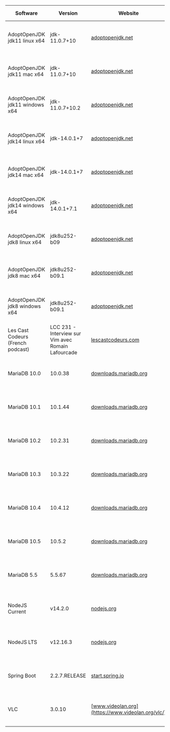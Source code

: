 |Software|Version|Website|Check date|
|---|---|---|---|
|AdoptOpenJDK jdk11 linux x64|jdk-11.0.7+10|[adoptopenjdk.net](https://adoptopenjdk.net/releases.html?variant=openjdk11&jvmVariant=hotspot)|Tue May 12 19:09:52 CEST 2020|
|AdoptOpenJDK jdk11 mac x64|jdk-11.0.7+10|[adoptopenjdk.net](https://adoptopenjdk.net/releases.html?variant=openjdk11&jvmVariant=hotspot)|Tue May 12 19:10:04 CEST 2020|
|AdoptOpenJDK jdk11 windows x64|jdk-11.0.7+10.2|[adoptopenjdk.net](https://adoptopenjdk.net/releases.html?variant=openjdk11&jvmVariant=hotspot)|Tue May 12 19:09:57 CEST 2020|
|AdoptOpenJDK jdk14 linux x64|jdk-14.0.1+7|[adoptopenjdk.net](https://adoptopenjdk.net/releases.html?variant=openjdk14&jvmVariant=hotspot)|Tue May 12 19:10:03 CEST 2020|
|AdoptOpenJDK jdk14 mac x64|jdk-14.0.1+7|[adoptopenjdk.net](https://adoptopenjdk.net/releases.html?variant=openjdk14&jvmVariant=hotspot)|Tue May 12 19:09:54 CEST 2020|
|AdoptOpenJDK jdk14 windows x64|jdk-14.0.1+7.1|[adoptopenjdk.net](https://adoptopenjdk.net/releases.html?variant=openjdk14&jvmVariant=hotspot)|Tue May 12 19:10:08 CEST 2020|
|AdoptOpenJDK jdk8 linux x64|jdk8u252-b09|[adoptopenjdk.net](https://adoptopenjdk.net/releases.html?variant=openjdk8&jvmVariant=hotspot)|Tue May 12 19:10:10 CEST 2020|
|AdoptOpenJDK jdk8 mac x64|jdk8u252-b09.1|[adoptopenjdk.net](https://adoptopenjdk.net/releases.html?variant=openjdk8&jvmVariant=hotspot)|Tue May 12 19:09:56 CEST 2020|
|AdoptOpenJDK jdk8 windows x64|jdk8u252-b09.1|[adoptopenjdk.net](https://adoptopenjdk.net/releases.html?variant=openjdk8&jvmVariant=hotspot)|Tue May 12 19:09:59 CEST 2020|
|Les Cast Codeurs (French podcast)|LCC 231 - Interview sur Vim avec Romain Lafourcade|[lescastcodeurs.com](https://lescastcodeurs.com)|Tue May 12 19:10:06 CEST 2020|
|MariaDB 10.0|10.0.38|[downloads.mariadb.org](https://downloads.mariadb.org)|Tue May 12 20:12:58 CEST 2020|
|MariaDB 10.1|10.1.44|[downloads.mariadb.org](https://downloads.mariadb.org)|Tue May 12 20:13:06 CEST 2020|
|MariaDB 10.2|10.2.31|[downloads.mariadb.org](https://downloads.mariadb.org)|Tue May 12 20:13:16 CEST 2020|
|MariaDB 10.3|10.3.22|[downloads.mariadb.org](https://downloads.mariadb.org)|Tue May 12 20:13:17 CEST 2020|
|MariaDB 10.4|10.4.12|[downloads.mariadb.org](https://downloads.mariadb.org)|Tue May 12 20:12:55 CEST 2020|
|MariaDB 10.5|10.5.2|[downloads.mariadb.org](https://downloads.mariadb.org)|Tue May 12 20:13:11 CEST 2020|
|MariaDB 5.5|5.5.67|[downloads.mariadb.org](https://downloads.mariadb.org)|Tue May 12 20:13:07 CEST 2020|
|NodeJS Current|v14.2.0|[nodejs.org](https://nodejs.org)|Tue May 12 19:09:51 CEST 2020|
|NodeJS LTS|v12.16.3|[nodejs.org](https://nodejs.org)|Tue May 12 19:10:05 CEST 2020|
|Spring Boot|2.2.7.RELEASE|[start.spring.io](https://start.spring.io)|Tue May 12 19:10:01 CEST 2020|
|VLC|3.0.10|[www.videolan.org](https://www.videolan.org/vlc/)|Tue May 12 22:07:47 CEST 2020|

